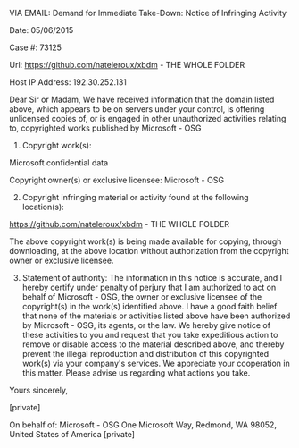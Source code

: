 VIA EMAIL:
Demand for Immediate Take-Down: Notice of Infringing Activity

Date:
05/06/2015

Case #:
73125

Url:
https://github.com/nateleroux/xbdm - THE WHOLE FOLDER

Host IP Address: 
192.30.252.131

Dear Sir or Madam,
We have received information that the domain listed above, which appears to be on servers under your control, is offering unlicensed copies of, or is engaged in other unauthorized activities relating to, copyrighted works published by Microsoft - OSG
1. Copyright work(s):

Microsoft confidential data

Copyright owner(s) or exclusive licensee:
Microsoft - OSG
 
2. Copyright infringing material or activity found at the following location(s): 

https://github.com/nateleroux/xbdm - THE WHOLE FOLDER

The above copyright work(s) is being made available for copying, through downloading, at the above location without authorization from the copyright owner or exclusive licensee.
 
3. Statement of authority:
The information in this notice is accurate, and I hereby certify under penalty of perjury that I am authorized to act on behalf of Microsoft - OSG, the owner or exclusive licensee of the copyright(s) in the work(s) identified above. I have a good faith belief that none of the materials or activities listed above have been authorized by Microsoft - OSG, its agents, or the law.
We hereby give notice of these activities to you and request that you take expeditious action to remove or disable access to the material described above, and thereby prevent the illegal reproduction and distribution of this copyrighted work(s) via your company's services.
We appreciate your cooperation in this matter. Please advise us regarding what actions you take.
 
Yours sincerely,
 
[private]
 
On behalf of:
Microsoft - OSG
One Microsoft Way, Redmond, WA 98052, United States of America
[private]
